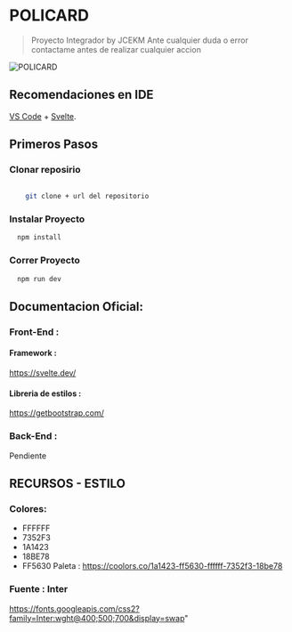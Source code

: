 # POLICARD 
> Proyecto Integrador  by JCEKM
> Ante cualquier duda o error contactame antes de realizar cualquier accion

![POLICARD](https://files.deply.dev/files/1e26d704-a314-411e-9e4d-7d3b66bfb375-6bcd80a0-7386-4ab6-96f5-ba3ad3643068-policard-b.png "POLICARD")

## Recomendaciones en IDE

[VS Code](https://code.visualstudio.com/) + [Svelte](https://marketplace.visualstudio.com/items?itemName=svelte.svelte-vscode).

## Primeros Pasos

### Clonar reposirio
  
  ```bash
     
      git clone + url del repositorio
  ```


### Instalar Proyecto
```bash
  npm install
```

### Correr Proyecto
```bash
  npm run dev
```

## Documentacion Oficial: 
### Front-End  : 
#### Framework :
https://svelte.dev/ 
#### Libreria de estilos :
https://getbootstrap.com/


### Back-End :

 Pendiente 

## RECURSOS - ESTILO  
### Colores: 
- FFFFFF
- 7352F3
- 1A1423
- 18BE78
-  FF5630
Paleta : https://coolors.co/1a1423-ff5630-ffffff-7352f3-18be78

### Fuente : Inter
https://fonts.googleapis.com/css2?family=Inter:wght@400;500;700&display=swap"
